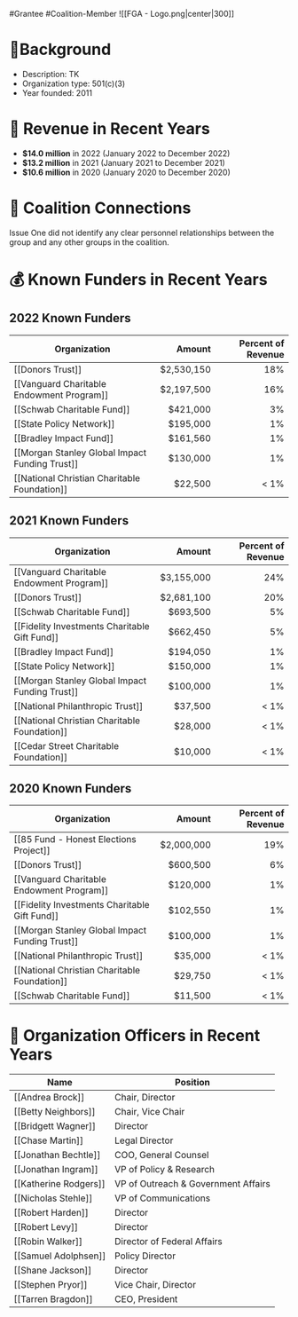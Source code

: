 #Grantee #Coalition-Member 
![[FGA - Logo.png|center|300]]
# 📍Background

- Description: TK 
- Organization type: 501(c)(3)
- Year founded: 2011
# 💸 Revenue in Recent Years

- **$14.0 million** in 2022 (January 2022 to December 2022)
- **$13.2 million** in 2021 (January 2021 to December 2021)
- **$10.6 million** in 2020 (January 2020 to December 2020)
# 🔗 Coalition Connections

Issue One did not identify any clear personnel relationships between the group and any other groups in the coalition.
# 💰 Known Funders in Recent Years  

## 2022 Known Funders
| Organization                                   |     Amount | Percent of Revenue |
| ---------------------------------------------- | ---------: | -----------------: |
| [[Donors Trust]]                               | $2,530,150 |                18% |
| [[Vanguard Charitable Endowment Program]]      | $2,197,500 |                16% |
| [[Schwab Charitable Fund]]                     |   $421,000 |                 3% |
| [[State Policy Network]]                       |   $195,000 |                 1% |
| [[Bradley Impact Fund]]                        |   $161,560 |                 1% |
| [[Morgan Stanley Global Impact Funding Trust]] |   $130,000 |                 1% |
| [[National Christian Charitable Foundation]]   |    $22,500 |               < 1% |
## 2021 Known Funders

| Organization                                   |     Amount | Percent of Revenue |
| ---------------------------------------------- | ---------: | -----------------: |
| [[Vanguard Charitable Endowment Program]]      | $3,155,000 |                24% |
| [[Donors Trust]]                               | $2,681,100 |                20% |
| [[Schwab Charitable Fund]]                     |   $693,500 |                 5% |
| [[Fidelity Investments Charitable Gift Fund]]  |   $662,450 |                 5% |
| [[Bradley Impact Fund]]                        |   $194,050 |                 1% |
| [[State Policy Network]]                       |   $150,000 |                 1% |
| [[Morgan Stanley Global Impact Funding Trust]] |   $100,000 |                 1% |
| [[National Philanthropic Trust]]               |    $37,500 |               < 1% |
| [[National Christian Charitable Foundation]]   |    $28,000 |               < 1% |
| [[Cedar Street Charitable Foundation]]         |    $10,000 |               < 1% |
## 2020 Known Funders

| Organization                                   |     Amount | Percent of Revenue |
| ---------------------------------------------- | ---------: | -----------------: |
| [[85 Fund - Honest Elections Project]]         | $2,000,000 |                19% |
| [[Donors Trust]]                               |   $600,500 |                 6% |
| [[Vanguard Charitable Endowment Program]]      |   $120,000 |                 1% |
| [[Fidelity Investments Charitable Gift Fund]]  |   $102,550 |                 1% |
| [[Morgan Stanley Global Impact Funding Trust]] |   $100,000 |                 1% |
| [[National Philanthropic Trust]]               |    $35,000 |               < 1% |
| [[National Christian Charitable Foundation]]   |    $29,750 |               < 1% |
| [[Schwab Charitable Fund]]                     |    $11,500 |               < 1% |

# 💼 Organization Officers in Recent Years

| Name                  | Position                            |
| --------------------- | ----------------------------------- |
| [[Andrea Brock]]      | Chair, Director                     |
| [[Betty Neighbors]]   | Chair, Vice Chair                   |
| [[Bridgett Wagner]]   | Director                            |
| [[Chase Martin]]      | Legal Director                      |
| [[Jonathan Bechtle]]  | COO, General Counsel                |
| [[Jonathan Ingram]]   | VP of Policy & Research             |
| [[Katherine Rodgers]] | VP of Outreach & Government Affairs |
| [[Nicholas Stehle]]   | VP of Communications                |
| [[Robert Harden]]     | Director                            |
| [[Robert Levy]]       | Director                            |
| [[Robin Walker]]      | Director of Federal Affairs         |
| [[Samuel Adolphsen]]  | Policy Director                     |
| [[Shane Jackson]]     | Director                            |
| [[Stephen Pryor]]     | Vice Chair, Director                |
| [[Tarren Bragdon]]    | CEO, President                      |
